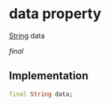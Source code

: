 


# data property






[String](https://api.flutter.dev/flutter/dart-core/String-class.html) data
  
_final_






## Implementation

```dart
final String data;


```








